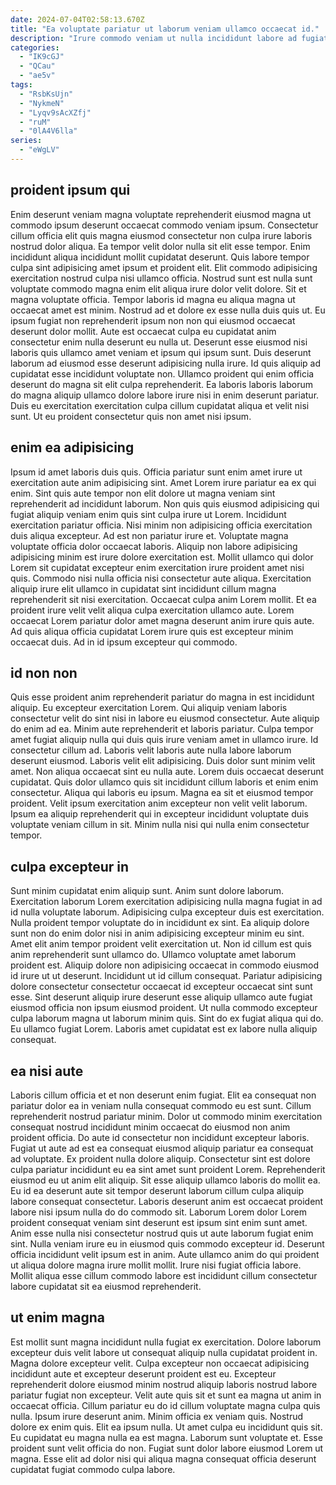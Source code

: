```yaml
---
date: 2024-07-04T02:58:13.670Z
title: "Ea voluptate pariatur ut laborum veniam ullamco occaecat id."
description: "Irure commodo veniam ut nulla incididunt labore ad fugiat reprehenderit. Sit id do enim incididunt sint adipisicing voluptate deserunt aliqua."
categories:
  - "IK9cGJ"
  - "QCau"
  - "ae5v"
tags:
  - "RsbKsUjn"
  - "NykmeN"
  - "Lyqv9sAcXZfj"
  - "ruM"
  - "0lA4V6lla"
series:
  - "eWgLV"
---
```



## proident ipsum qui

Enim deserunt veniam magna voluptate reprehenderit eiusmod magna ut commodo ipsum deserunt occaecat commodo veniam ipsum. Consectetur cillum officia elit quis magna eiusmod consectetur non culpa irure laboris nostrud dolor aliqua. Ea tempor velit dolor nulla sit elit esse tempor. Enim incididunt aliqua incididunt mollit cupidatat deserunt. Quis labore tempor culpa sint adipisicing amet ipsum et proident elit. Elit commodo adipisicing exercitation nostrud culpa nisi ullamco officia.
Nostrud sunt est nulla sunt voluptate commodo magna enim elit aliqua irure dolor velit dolore. Sit et magna voluptate officia. Tempor laboris id magna eu aliqua magna ut occaecat amet est minim. Nostrud ad et dolore ex esse nulla duis quis ut. Eu ipsum fugiat non reprehenderit ipsum non non qui eiusmod occaecat deserunt dolor mollit. Aute est occaecat culpa eu cupidatat anim consectetur enim nulla deserunt eu nulla ut.
Deserunt esse eiusmod nisi laboris quis ullamco amet veniam et ipsum qui ipsum sunt. Duis deserunt laborum ad eiusmod esse deserunt adipisicing nulla irure. Id quis aliquip ad cupidatat esse incididunt voluptate non. Ullamco proident qui enim officia deserunt do magna sit elit culpa reprehenderit. Ea laboris laboris laborum do magna aliquip ullamco dolore labore irure nisi in enim deserunt pariatur. Duis eu exercitation exercitation culpa cillum cupidatat aliqua et velit nisi sunt. Ut eu proident consectetur quis non amet nisi ipsum.

## enim ea adipisicing

Ipsum id amet laboris duis quis. Officia pariatur sunt enim amet irure ut exercitation aute anim adipisicing sint. Amet Lorem irure pariatur ea ex qui enim. Sint quis aute tempor non elit dolore ut magna veniam sint reprehenderit ad incididunt laborum. Non quis quis eiusmod adipisicing qui fugiat aliquip veniam enim quis sint culpa irure ut Lorem.
Incididunt exercitation pariatur officia. Nisi minim non adipisicing officia exercitation duis aliqua excepteur. Ad est non pariatur irure et. Voluptate magna voluptate officia dolor occaecat laboris. Aliquip non labore adipisicing adipisicing minim est irure dolore exercitation est. Mollit ullamco qui dolor Lorem sit cupidatat excepteur enim exercitation irure proident amet nisi quis. Commodo nisi nulla officia nisi consectetur aute aliqua.
Exercitation aliquip irure elit ullamco in cupidatat sint incididunt cillum magna reprehenderit sit nisi exercitation. Occaecat culpa anim Lorem mollit. Et ea proident irure velit velit aliqua culpa exercitation ullamco aute. Lorem occaecat Lorem pariatur dolor amet magna deserunt anim irure quis aute. Ad quis aliqua officia cupidatat Lorem irure quis est excepteur minim occaecat duis. Ad in id ipsum excepteur qui commodo.

## id non non

Quis esse proident anim reprehenderit pariatur do magna in est incididunt aliquip. Eu excepteur exercitation Lorem. Qui aliquip veniam laboris consectetur velit do sint nisi in labore eu eiusmod consectetur. Aute aliquip do enim ad ea. Minim aute reprehenderit et laboris pariatur.
Culpa tempor amet fugiat aliquip nulla qui duis quis irure veniam amet in ullamco irure. Id consectetur cillum ad. Laboris velit laboris aute nulla labore laborum deserunt eiusmod. Laboris velit elit adipisicing. Duis dolor sunt minim velit amet. Non aliqua occaecat sint eu nulla aute. Lorem duis occaecat deserunt cupidatat.
Quis dolor ullamco quis sit incididunt cillum laboris et enim enim consectetur. Aliqua qui laboris eu ipsum. Magna ea sit et eiusmod tempor proident. Velit ipsum exercitation anim excepteur non velit velit laborum. Ipsum ea aliquip reprehenderit qui in excepteur incididunt voluptate duis voluptate veniam cillum in sit. Minim nulla nisi qui nulla enim consectetur tempor.

## culpa excepteur in

Sunt minim cupidatat enim aliquip sunt. Anim sunt dolore laborum. Exercitation laborum Lorem exercitation adipisicing nulla magna fugiat in ad id nulla voluptate laborum. Adipisicing culpa excepteur duis est exercitation. Nulla proident tempor voluptate do in incididunt ex sint. Ea aliquip dolore sunt non do enim dolor nisi in anim adipisicing excepteur minim eu sint. Amet elit anim tempor proident velit exercitation ut. Non id cillum est quis anim reprehenderit sunt ullamco do.
Ullamco voluptate amet laborum proident est. Aliquip dolore non adipisicing occaecat in commodo eiusmod id irure ut ut deserunt. Incididunt ut id cillum consequat. Pariatur adipisicing dolore consectetur consectetur occaecat id excepteur occaecat sint sunt esse.
Sint deserunt aliquip irure deserunt esse aliquip ullamco aute fugiat eiusmod officia non ipsum eiusmod proident. Ut nulla commodo excepteur culpa laborum magna ut laborum minim quis. Sint do ex fugiat aliqua qui do. Eu ullamco fugiat Lorem. Laboris amet cupidatat est ex labore nulla aliquip consequat.

## ea nisi aute

Laboris cillum officia et et non deserunt enim fugiat. Elit ea consequat non pariatur dolor ea in veniam nulla consequat commodo eu est sunt. Cillum reprehenderit nostrud pariatur minim. Dolor ut commodo minim exercitation consequat nostrud incididunt minim occaecat do eiusmod non anim proident officia. Do aute id consectetur non incididunt excepteur laboris. Fugiat ut aute ad est ea consequat eiusmod aliquip pariatur ea consequat ad voluptate. Ex proident nulla dolore aliquip. Consectetur sint est dolore culpa pariatur incididunt eu ea sint amet sunt proident Lorem.
Reprehenderit eiusmod eu ut anim elit aliquip. Sit esse aliquip ullamco laboris do mollit ea. Eu id ea deserunt aute sit tempor deserunt laborum cillum culpa aliquip labore consequat consectetur. Laboris deserunt anim est occaecat proident labore nisi ipsum nulla do do commodo sit. Laborum Lorem dolor Lorem proident consequat veniam sint deserunt est ipsum sint enim sunt amet. Anim esse nulla nisi consectetur nostrud quis ut aute laborum fugiat enim sint. Nulla veniam irure eu in eiusmod quis commodo excepteur id.
Deserunt officia incididunt velit ipsum est in anim. Aute ullamco anim do qui proident ut aliqua dolore magna irure mollit mollit. Irure nisi fugiat officia labore. Mollit aliqua esse cillum commodo labore est incididunt cillum consectetur labore cupidatat sit ea eiusmod reprehenderit.

## ut enim magna

Est mollit sunt magna incididunt nulla fugiat ex exercitation. Dolore laborum excepteur duis velit labore ut consequat aliquip nulla cupidatat proident in. Magna dolore excepteur velit. Culpa excepteur non occaecat adipisicing incididunt aute et excepteur deserunt proident est eu.
Excepteur reprehenderit dolore eiusmod minim nostrud aliquip laboris nostrud labore pariatur fugiat non excepteur. Velit aute quis sit et sunt ea magna ut anim in occaecat officia. Cillum pariatur eu do id cillum voluptate magna culpa quis nulla. Ipsum irure deserunt anim. Minim officia ex veniam quis. Nostrud dolore ex enim quis. Elit ea ipsum nulla.
Ut amet culpa eu incididunt quis sit. Eu cupidatat eu magna nulla ea est magna. Laborum sunt voluptate et. Esse proident sunt velit officia do non. Fugiat sunt dolor labore eiusmod Lorem ut magna. Esse elit ad dolor nisi qui aliqua magna consequat officia deserunt cupidatat fugiat commodo culpa labore.

